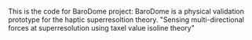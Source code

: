 This is the code for BaroDome project: BaroDome is a physical validation prototype for the haptic superresoltion theory. "Sensing multi-directional forces at superresolution using taxel value isoline theory"
